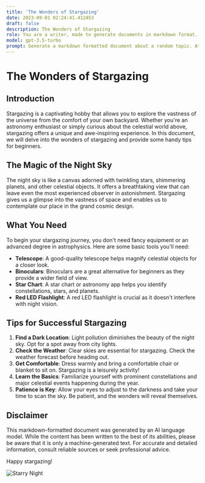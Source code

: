 ```yaml
---
title: 'The Wonders of Stargazing'
date: 2023-09-01 02:24:41.412453
draft: false
description: The Wonders of Stargazing
role: You are a writer, made to generate documents in markdown format. It is very important that all of the documents you generate are in valid markdown format.
model: gpt-3.5-turbo
prompt: Generate a markdown formatted document about a random topic. At the bottom, include a disclaimer explaining that the document was generated by you. The first line of the document should be the title. Make sure that the entire document is in proper markdown format, using a mix of various tags to make the document visually appealing.
---
```


# The Wonders of Stargazing

## Introduction

Stargazing is a captivating hobby that allows you to explore the vastness of the universe from the comfort of your own backyard. Whether you're an astronomy enthusiast or simply curious about the celestial world above, stargazing offers a unique and awe-inspiring experience. In this document, we will delve into the wonders of stargazing and provide some handy tips for beginners.

## The Magic of the Night Sky

The night sky is like a canvas adorned with twinkling stars, shimmering planets, and other celestial objects. It offers a breathtaking view that can leave even the most experienced observer in astonishment. Stargazing gives us a glimpse into the vastness of space and enables us to contemplate our place in the grand cosmic design.

## What You Need

To begin your stargazing journey, you don't need fancy equipment or an advanced degree in astrophysics. Here are some basic tools you'll need:

- **Telescope**: A good-quality telescope helps magnify celestial objects for a closer look.
- **Binoculars**: Binoculars are a great alternative for beginners as they provide a wider field of view.
- **Star Chart**: A star chart or astronomy app helps you identify constellations, stars, and planets.
- **Red LED Flashlight**: A red LED flashlight is crucial as it doesn't interfere with night vision.

## Tips for Successful Stargazing

1. **Find a Dark Location**: Light pollution diminishes the beauty of the night sky. Opt for a spot away from city lights.
2. **Check the Weather**: Clear skies are essential for stargazing. Check the weather forecast before heading out.
3. **Get Comfortable**: Dress warmly and bring a comfortable chair or blanket to sit on. Stargazing is a leisurely activity!
4. **Learn the Basics**: Familiarize yourself with prominent constellations and major celestial events happening during the year.
5. **Patience is Key**: Allow your eyes to adjust to the darkness and take your time to scan the sky. Be patient, and the wonders will reveal themselves.

## Disclaimer

This markdown-formatted document was generated by an AI language model. While the content has been written to the best of its abilities, please be aware that it is only a machine-generated text. For accurate and detailed information, consult reliable sources or seek professional advice.

Happy stargazing!

![Starry Night](https://example.com/starry-night.jpg)